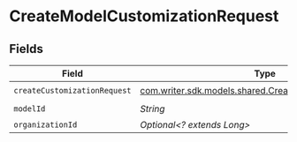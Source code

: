 # CreateModelCustomizationRequest


## Fields

| Field                                                                                                        | Type                                                                                                         | Required                                                                                                     | Description                                                                                                  |
| ------------------------------------------------------------------------------------------------------------ | ------------------------------------------------------------------------------------------------------------ | ------------------------------------------------------------------------------------------------------------ | ------------------------------------------------------------------------------------------------------------ |
| `createCustomizationRequest`                                                                                 | [com.writer.sdk.models.shared.CreateCustomizationRequest](../../models/shared/CreateCustomizationRequest.md) | :heavy_check_mark:                                                                                           | N/A                                                                                                          |
| `modelId`                                                                                                    | *String*                                                                                                     | :heavy_check_mark:                                                                                           | N/A                                                                                                          |
| `organizationId`                                                                                             | *Optional<? extends Long>*                                                                                   | :heavy_minus_sign:                                                                                           | N/A                                                                                                          |